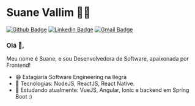 # Suane Vallim :woman_technologist:

[![Github Badge](https://img.shields.io/badge/-Github-000?style=flat-square&logo=Github&logoColor=white&link=https://github.com/suanev)](https://github.com/suanev)
[![Linkedin Badge](https://img.shields.io/badge/-LinkedIn-blue?style=flat-square&logo=Linkedin&logoColor=white&link=https://www.linkedin.com/in/suane-vallim-767106137/)](https://www.linkedin.com/in/suane-vallim-767106137/)
[![Gmail Badge](https://img.shields.io/badge/-Gmail-c14438?style=flat-square&logo=Gmail&logoColor=white&link=mailto:suanedarosav@gmail.com)](mailto:suanedarosav@gmail.com)

### Olá 👋,

Meu nome é Suane, e sou Desenvolvedora de Software, apaixonada por Frontend!

 - 😄 Estagiaria Software Engineering na Ilegra
 - 🔭 Tecnologias: NodeJS, ReactJS, React Native.
 - 🌱 Estudando atualmente: VueJS, Angular, Ionic e backend em Spring Boot :)
